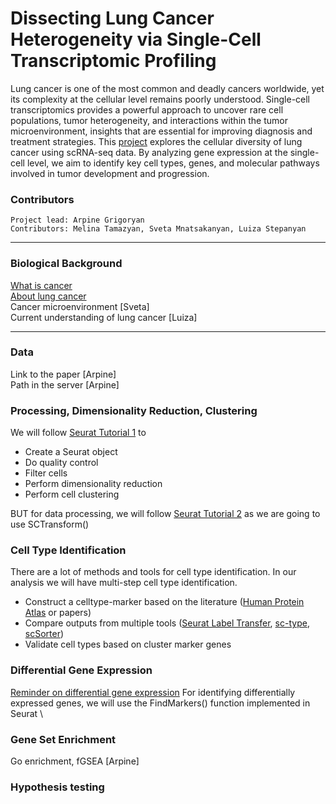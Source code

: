 # Dissecting Lung Cancer Heterogeneity via Single-Cell Transcriptomic Profiling
Lung cancer is one of the most common and deadly cancers worldwide, yet its complexity at the cellular level remains poorly understood. Single-cell transcriptomics provides a powerful approach to uncover rare cell populations, tumor heterogeneity, and interactions within the tumor microenvironment, insights that are essential for improving diagnosis and treatment strategies. 
This 
[project](https://docs.google.com/presentation/d/1RhBNvitkHGf0XaU5YJIngZHS3ZJ6dw9B/edit?usp=sharing&ouid=108169334741774870734&rtpof=true&sd=true)
explores the cellular diversity of lung cancer using scRNA-seq data. 
By analyzing gene expression at the single-cell level, we aim to identify key cell types, genes, and molecular pathways involved in tumor development and progression. 

 ### Contributors
```
Project lead: Arpine Grigoryan
Contributors: Melina Tamazyan, Sveta Mnatsakanyan, Luiza Stepanyan
```
  ___
  
### Biological Background
[What is cancer](https://www.cancer.gov/about-cancer/understanding/what-is-cancer) \
[About lung cancer](https://my.clevelandclinic.org/health/diseases/4375-lung-cancer) \
Cancer microenvironment [Sveta] \
Current understanding of lung cancer [Luiza]

___

### Data 
Link to the paper [Arpine] \
Path in the server [Arpine]

### Processing, Dimensionality Reduction, Clustering
We will follow
[Seurat Tutorial 1](https://satijalab.org/seurat/articles/pbmc3k_tutorial.html) 
to 
- Create a Seurat object
- Do quality control
- Filter cells
- Perform dimensionality reduction
- Perform cell clustering 

BUT for data processing, we will follow
[Seurat Tutorial 2](https://satijalab.org/seurat/articles/sctransform_vignette.html)
as we are going to use SCTransform()

### Cell Type Identification
There are a lot of methods and tools for cell type identification. In our analysis
we will have multi-step cell type identification. 
* Construct a celltype-marker based on the literature ([Human Protein Atlas](https://www.proteinatlas.org) or papers)
* Compare outputs from multiple tools ([Seurat Label Transfer](https://satijalab.org/seurat/articles/integration_mapping.html),
[sc-type](https://www.nature.com/articles/s41467-022-28803-w), [scSorter](https://genomebiology.biomedcentral.com/articles/10.1186/s13059-021-02281-7))
* Validate cell types based on cluster marker genes

### Differential Gene Expression 
[Reminder on differential gene expression](https://www.cd-genomics.com/resource-differential-gene-expression-analysis.html)
For identifying differentially expressed genes, we will use the FindMarkers() function implemented in Seurat \

### Gene Set Enrichment
Go enrichment, fGSEA [Arpine]

### Hypothesis testing

